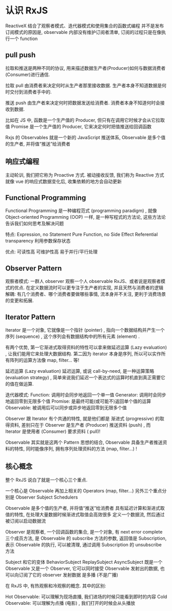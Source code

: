 # 认识 RxJS

ReactiveX 结合了观察者模式、迭代器模式和使用集合的函数式编程
并不是发布订阅模式的原因是, observable 内部没有维护订阅者清单, 订阅的过程只是在像执行一个 function

## pull push

拉取和推送是两种不同的协议, 用来描述数据生产者(Producer)如何与数据消费者(Consumer)进行通信.

拉取 pull 由消费者来决定何时从生产者那里接收数据. 生产者本身不知道数据是何时交付到消费者手中的.

推送 push 由生产者来决定何时把数据发送给消费者. 消费者本身不知道何时会接收到数据.

比如在 JS 中,
函数是一个生产值的 Producer, 但只有在调用它时候才会从它拉取值
Promise 是一个生产值的 Producer, 它来决定何时把值推送给回调函数

Rxjs 的 Observables 就是一个新的 JavaScript 推送体系, Observable 是多个值的生产者, 并将值“推送”给消费者

## 响应式编程

主动轮训, 我们把它称为 Proactive 方式. 被动接收反馈, 我们称为 Reactive 方式
就像 vue 的响应式数据变化后, 收集依赖的地方会自动更新

## Functional Programming

Functional Programming 是一种编程范式 (programming paradigm) , 就像 Object-oriented Programming (OOP) 一样, 是一种写程式的方法论, 这些方法论告诉我们如何思考及解决问题

特点:
Expression, no Statement
Pure Function, no Side Effect
Referential transparency
利用参数保存状态

优点:
可读性高
可维护性高
易于并行/平行处理

## Observer Pattern

观察者模式:
一群人 observer 观察一个人 observable
RxJS、或者说是观察者模式的优点. 在定义数据流时可以更专注于生产者的实现, 并且天然与消费者的逻辑解耦: 有几个消费者、哪个消费者要做哪些事情, 流本身并不关注, 更利于消费场景的变更和拓展.

## Iterator Pattern

Iterator 是一个对象, 它就像是一个指针 (pointer) , 指向一个数据结构并产生一个序列 (sequence) , 这个序列会有数据结构中的所有元素 (element) .

有两个优势, 第一它渐进式取得资料的特性可以拿来做延迟运算 (Lazy evaluation) , 让我们能用它来处理大数据结构. 第二因为 iterator 本身是序列, 所以可以实作所有阵列的运算方法像 map, filter... 等!

延迟运算 (Lazy evaluation)
延迟运算, 或说 call-by-need, 是一种运算策略 (evaluation strategy) , 简单来说我们延迟一个表达式的运算时机直到真正需要它的值在做运算.

迭代器模式:
Function: 调用时会同步地返回一个单一值
Generator: 调用时会同步地返回零到无限多个值
Promise: 是最终可能(或可能不)返回单个值的运算
Observable: 被调用后可以同步或异步地返回零到无限多个值

Observer 跟 Iterator 有个共通的特性, 就是他们都是 渐进式 (progressive) 的取得资料, 差别只在于 Observer 是生产者 (Producer) 推送资料 (push) , 而 Iterator 是使用者 (Consumer) 要求资料 ( pull)!

Observable 其实就是这两个 Pattern 思想的结合, Observable 具备生产者推送资料的特性, 同时能像序列, 拥有序列处理资料的方法 (map, filter...) !

## 核心概念

整个 RxJS 说白了就是一个核心三个重点.

一个核心是 Observable 再加上相关的 Operators (map, filter...)
另外三个重点分别是 Observer Subject Schedulers

Observable 是多个值的生产者, 并将值“推送”给消费者 具有延迟计算和渐进式取值的特性, 在处理大量数据时候渐进式取值会高效很多
定义一个数据流, 然后通过被订阅以启动数据流

Observer 是观察者, 一个回调函数的集合, 是一个对象, 有 next error complete 三个成员方法, 是 Observable 的 subscribe 方法的参数, 返回值是 Subscription, 表示 Observable 的执行, 可以被清理, 通过调用 Subscription 的 unsubscribe 方法

Subject 和它的变体
BehaviorSubject
ReplaySubject
AsyncSubject
既是一个 Observable 又是一个 Observer, 它可以同时接受 Observable 发射出的数据, 也可以向订阅了它的 observer 发射数据
是多播 (不是广播)

在 RxJS 中, 有热观察和冷观察的概念. 其中的区别:

Hot Observable: 可以理解为现场直播, 我们进场的时候只能看到即时的内容
Cold Observable: 可以理解为点播 (电影) , 我们打开的时候会从头播放
